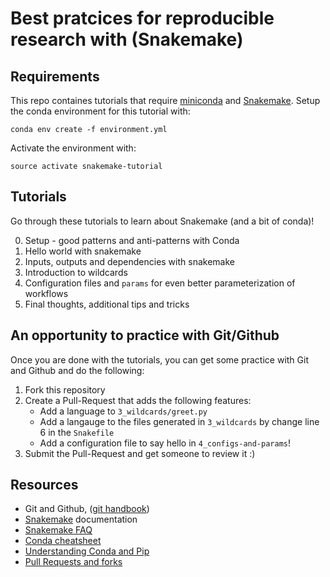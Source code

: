 # Best pratcices for reproducible research with (Snakemake)

## Requirements
This repo containes tutorials that require [miniconda](https://docs.conda.io/en/latest/miniconda.html) and  [Snakemake](https://snakemake.readthedocs.io/en/stable/). Setup the conda environment for this tutorial with:

    conda env create -f environment.yml

Activate the environment with:

    source activate snakemake-tutorial

## Tutorials
Go through these tutorials to learn about Snakemake (and a bit of conda)!

0. Setup - good patterns and anti-patterns with Conda
1. Hello world with snakemake
2. Inputs, outputs and dependencies with snakemake
3. Introduction to wildcards
4. Configuration files and `params` for even better parameterization of workflows
5. Final thoughts, additional tips and tricks

## An opportunity to practice with Git/Github
Once you are done with the tutorials, you can get some practice with Git and Github and do the following:
1. Fork this repository
2. Create a Pull-Request that adds the following features:
    - Add a language to `3_wildcards/greet.py`
    - Add a langauge to the files generated in `3_wildcards` by change line 6 in the `Snakefile`
    - Add a configuration file to say hello in `4_configs-and-params`!
3. Submit the Pull-Request and get someone to review it :)

## Resources
- Git and Github, ([git handbook](https://guides.github.com/introduction/git-handbook/))
- [Snakemake](https://snakemake.readthedocs.io/en/stable/index.html) documentation
- [Snakemake FAQ](https://snakemake.readthedocs.io/en/stable/project_info/faq.html)
- [Conda cheatsheet](https://docs.conda.io/projects/conda/en/latest/user-guide/cheatsheet.html)
- [Understanding Conda and Pip](https://www.anaconda.com/understanding-conda-and-pip/)
- [Pull Requests and forks](https://blog.scottlowe.org/2015/01/27/using-fork-branch-git-workflow/)
